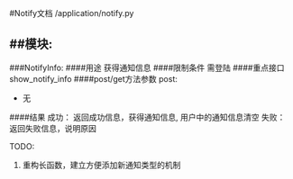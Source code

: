 #Notify文档
/application/notify.py


##模块:
---
###NotifyInfo:
####用途
获得通知信息
####限制条件
需登陆
####重点接口
show_notify_info
####post/get方法参数
post:

- 无

####结果
成功： 返回成功信息，获得通知信息, 用户中的通知信息清空
失败： 返回失败信息，说明原因

TODO:

1. 重构长函数，建立方便添加新通知类型的机制
